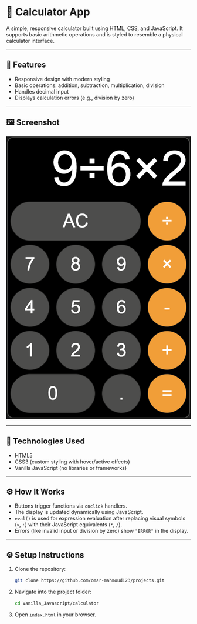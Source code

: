 # 🧮 Calculator App

A simple, responsive calculator built using HTML, CSS, and JavaScript. It supports basic arithmetic operations and is styled to resemble a physical calculator interface.

---

## 🚀 Features

- Responsive design with modern styling
- Basic operations: addition, subtraction, multiplication, division
- Handles decimal input
- Displays calculation errors (e.g., division by zero)

---

## 🖼️ Screenshot

![Calculator Screenshot](/Vanilla_Javascript/calculator/Calculator%20App.png)

---

## 🧪 Technologies Used

- HTML5
- CSS3 (custom styling with hover/active effects)
- Vanilla JavaScript (no libraries or frameworks)

---

## ⚙️ How It Works

- Buttons trigger functions via `onclick` handlers.
- The display is updated dynamically using JavaScript.
- `eval()` is used for expression evaluation after replacing visual symbols (`×`, `÷`) with their JavaScript equivalents (`*`, `/`).
- Errors (like invalid input or division by zero) show `"ERROR"` in the display.

---

## ⚙️ Setup Instructions

1. Clone the repository:

    ```bash
    git clone https://github.com/omar-mahmoud123/projects.git

2. Navigate into the project folder:

    ```bash
    cd Vanilla_Javascript/calculator

3. Open `index.html` in your browser.
